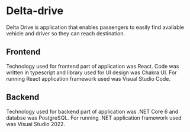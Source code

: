 # Delta-drive

Delta Drive is application that enables passengers to easily find available vehicle and driver so they can reach destination.

## Frontend

Technology used for frontend part of application was React. Code was written in typescript and library used for UI design was Chakra UI.
For running React application framework used was Visual Studio Code.

## Backend

Technology used for backend part of application was .NET Core 6 and databse was PostgreSQL.
For running .NET application framework used was Visual Studio 2022.
